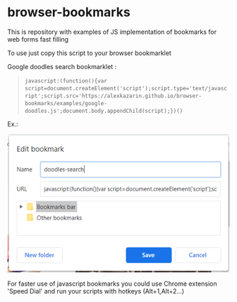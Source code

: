 # browser-bookmarks
This is repository with examples of JS implementation of bookmarks for web forms fast filling 

To use just copy this script to your browser bookmarklet

Google doodles search bookmarklet :

> ``javascript:(function(){var script=document.createElement('script');script.type='text/javascript';script.src='https://alexkazarin.github.io/browser-bookmarks/examples/google-doodles.js';document.body.appendChild(script);})()``

Ex.:

![](doodles-search.png)

For faster use of javascript bookmarks you could use Chrome extension 'Speed Dial' and run your scripts with hotkeys (Alt+1,Alt+2...) 
